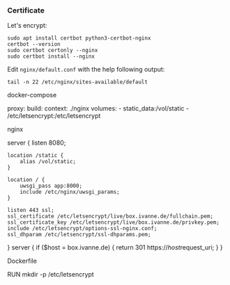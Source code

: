 
### Certificate

Let's encrypt:

```console
sudo apt install certbot python3-certbot-nginx
certbot --version
sudo certbot certonly --nginx
sudo certbot install --nginx
```

Edit ```nginx/default.conf``` with the help following output:

```console
tail -n 22 /etc/nginx/sites-available/default
```



docker-compose


  proxy:
    build:
      context: ./nginx
    volumes:
      - static_data:/vol/static
      - /etc/letsencrypt:/etc/letsencrypt
  
  
  
nginx


server {
	listen 8080;

	location /static {
		alias /vol/static;
	}

	location / {
		uwsgi_pass app:8000;
		include /etc/nginx/uwsgi_params;
	}

    listen 443 ssl;
    ssl_certificate /etc/letsencrypt/live/box.ivanne.de/fullchain.pem;
    ssl_certificate_key /etc/letsencrypt/live/box.ivanne.de/privkey.pem;
    include /etc/letsencrypt/options-ssl-nginx.conf;
    ssl_dhparam /etc/letsencrypt/ssl-dhparams.pem;

}
server {
    if ($host = box.ivanne.de) {
        return 301 https://$host$request_uri;
    }
}



Dockerfile

RUN mkdir -p /etc/letsencrypt

